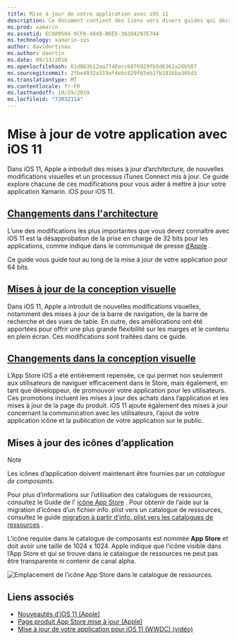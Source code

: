 ```yaml
---
title: Mise à jour de votre application avec iOS 11
description: Ce document contient des liens vers divers guides qui décrivent les nouvelles fonctionnalités disponibles pour les développeurs Xamarin. iOS avec la sortie d’iOS 11. Par exemple, les mises à jour de la conception visuelle, les modifications de l’App Store et les mises à jour de l’icône de l’application.
ms.prod: xamarin
ms.assetid: EC809504-9CF6-4949-B6EE-36384297E744
ms.technology: xamarin-ios
author: davidortinau
ms.author: daortin
ms.date: 09/13/2016
ms.openlocfilehash: 81d863b12aa7748acc6876929fb5d6361a20b507
ms.sourcegitcommit: 2fbe4932a319af4ebc829f65eb1fb1816ba305d3
ms.translationtype: MT
ms.contentlocale: fr-FR
ms.lasthandoff: 10/29/2019
ms.locfileid: "73032114"
---
```

# <a name="updating-your-app-to-ios-11"></a>Mise à jour de votre application avec iOS 11

Dans iOS 11, Apple a introduit des mises à jour d’architecture, de nouvelles modifications visuelles et un processus iTunes Connect mis à jour. Ce guide explore chacune de ces modifications pour vous aider à mettre à jour votre application Xamarin. iOS pour iOS 11.

## <a name="architecture-changesarchitecture-changesmd"></a>[Changements dans l'architecture](architecture-changes.md)

L’une des modifications les plus importantes que vous devez connaître avec iOS 11 est la désapprobation de la prise en charge de 32 bits pour les applications, comme indiqué dans le communiqué de presse [d’Apple](https://developer.apple.com/news/?id=06282017b) .

Ce guide vous guide tout au long de la mise à jour de votre application pour 64 bits.

## <a name="visual-design-updatesvisual-designmd"></a>[Mises à jour de la conception visuelle](visual-design.md)

Dans iOS 11, Apple a introduit de nouvelles modifications visuelles, notamment des mises à jour de la barre de navigation, de la barre de recherche et des vues de table. En outre, des améliorations ont été apportées pour offrir une plus grande flexibilité sur les marges et le contenu en plein écran. Ces modifications sont traitées dans ce guide.

## <a name="app-store-changesapp-store-changesmd"></a>[Changements dans la conception visuelle](app-store-changes.md)

L’App Store iOS a été entièrement repensée, ce qui permet non seulement aux utilisateurs de naviguer efficacement dans le Store, mais également, en tant que développeur, de promouvoir votre application pour les utilisateurs. Ces promotions incluent les mises à jour des achats dans l’application et les mises à jour de la page du produit. iOS 11 ajoute également des mises à jour concernant la communication avec les utilisateurs, l’ajout de votre application icône et la publication de votre application sur le public.

## <a name="app-icon-updates"></a>Mises à jour des icônes d’application

> [!NOTE]
> Les icônes d’application doivent maintenant être fournies par un _catalogue de composants_. 

Pour plus d’informations sur l’utilisation des catalogues de ressources, consultez le Guide de l' [icône App Store](~/ios/app-fundamentals/images-icons/app-store-icon.md) . Pour obtenir de l’aide sur la migration d’icônes d’un fichier info. plist vers un catalogue de ressources, consultez le guide [migration à partir d’info. plist vers les catalogues de ressources](~/ios/app-fundamentals/images-icons/app-icons.md) .

L’icône requise dans le catalogue de composants est nommée **App Store** et doit avoir une taille de 1024 x 1024. Apple indique que l’icône visible dans l’App Store et qui se trouve dans le catalogue de ressources ne peut pas être transparente ni contenir de canal alpha.

![Emplacement de l’icône App Store dans le catalogue de ressources.](images/image1.png)

## <a name="related-links"></a>Liens associés

- [Nouveautés d’iOS 11 (Apple)](https://developer.apple.com/ios/)
- [Page produit App Store mise à jour (Apple)](https://developer.apple.com/app-store/product-page/)
- [Mise à jour de votre application pour iOS 11 (WWDC) (vidéo)](https://developer.apple.com/videos/play/wwdc2017/204/)
